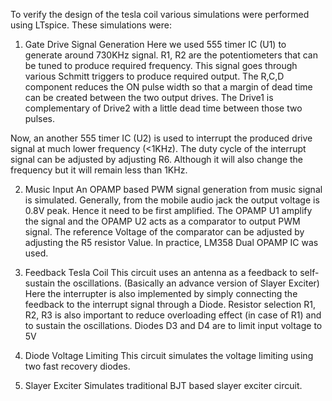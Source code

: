 To verify the design of the tesla coil various simulations were performed using LTspice. These simulations were:

1. Gate Drive Signal Generation
Here we used 555 timer IC (U1) to generate around 730KHz signal. R1, R2 are the potentiometers that can be tuned to produce required frequency.
This signal goes through various Schmitt triggers to produce required output. The R,C,D component reduces the ON pulse width so that a margin of dead time can be created between the two output drives.
The Drive1 is complementary of Drive2 with a little dead time between those two pulses.

Now, an another 555 timer IC (U2) is used to interrupt the produced drive signal at much lower frequency (<1KHz). The duty cycle of the interrupt signal can be adjusted by adjusting R6. Although it will also change the frequency but it will remain less than 1KHz.


2. Music Input
An OPAMP based PWM signal generation from music signal is simulated. Generally, from the mobile audio jack the output voltage is 0.8V peak. Hence it need to be first amplified. The OPAMP U1 amplify the signal and the OPAMP U2 acts as a comparator to output PWM signal.
The reference Voltage of the comparator can be adjusted by adjusting the R5 resistor Value.
In practice, LM358 Dual OPAMP IC was used.

3. Feedback Tesla Coil
This circuit uses an antenna as a feedback to self-sustain the oscillations. (Basically an advance version of Slayer Exciter) Here the interrupter is also implemented by simply connecting the feedback to the interrupt signal through a Diode. 
Resistor selection R1, R2, R3 is also important to reduce overloading effect (in case of R1) and to sustain the oscillations.
Diodes D3 and D4 are to limit input voltage to 5V

4. Diode Voltage Limiting
This circuit simulates the voltage limiting using two fast recovery diodes.

5. Slayer Exciter
Simulates traditional BJT based slayer exciter circuit.
